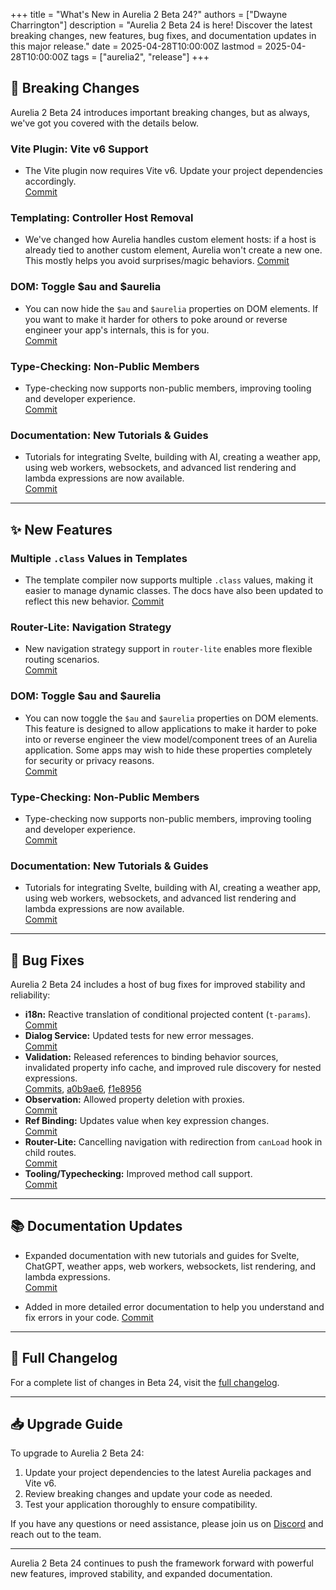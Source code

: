 +++
title = "What's New in Aurelia 2 Beta 24?"
authors = ["Dwayne Charrington"]
description = "Aurelia 2 Beta 24 is here! Discover the latest breaking changes, new features, bug fixes, and documentation updates in this major release."
date = 2025-04-28T10:00:00Z
lastmod = 2025-04-28T10:00:00Z
tags = ["aurelia2", "release"]
+++

## 🚨 Breaking Changes

Aurelia 2 Beta 24 introduces important breaking changes, but as always, we've got you covered with the details below.

### **Vite Plugin: Vite v6 Support**
- The Vite plugin now requires Vite v6. Update your project dependencies accordingly.  
[Commit](https://github.com/aurelia/aurelia/commit/5834d05)

### **Templating: Controller Host Removal**
- We've changed how Aurelia handles custom element hosts: if a host is already tied to another custom element, Aurelia won't create a new one. This mostly helps you avoid surprises/magic behaviors.
[Commit](https://github.com/aurelia/aurelia/commit/402c746)

### **DOM: Toggle $au and $aurelia**
- You can now hide the `$au` and `$aurelia` properties on DOM elements. If you want to make it harder for others to poke around or reverse engineer your app's internals, this is for you.  
[Commit](https://github.com/aurelia/aurelia/commit/7e1057b)

### **Type-Checking: Non-Public Members**
- Type-checking now supports non-public members, improving tooling and developer experience.  
[Commit](https://github.com/aurelia/aurelia/commit/165c213)

### **Documentation: New Tutorials & Guides**
- Tutorials for integrating Svelte, building with AI, creating a weather app, using web workers, websockets, and advanced list rendering and lambda expressions are now available.  
[Commit](https://github.com/aurelia/aurelia/commit/583d98d)

---

## ✨ New Features

### **Multiple `.class` Values in Templates**
- The template compiler now supports multiple `.class` values, making it easier to manage dynamic classes. The docs have also been updated to reflect this new behavior.
[Commit](https://github.com/aurelia/aurelia/commit/3b7513a)

### **Router-Lite: Navigation Strategy**
- New navigation strategy support in `router-lite` enables more flexible routing scenarios.  
[Commit](https://github.com/aurelia/aurelia/commit/6a7757f)

### **DOM: Toggle $au and $aurelia**
- You can now toggle the `$au` and `$aurelia` properties on DOM elements. This feature is designed to allow applications to make it harder to poke into or reverse engineer the view model/component trees of an Aurelia application. Some apps may wish to hide these properties completely for security or privacy reasons.  
[Commit](https://github.com/aurelia/aurelia/commit/7e1057b)

### **Type-Checking: Non-Public Members**
- Type-checking now supports non-public members, improving tooling and developer experience.  
[Commit](https://github.com/aurelia/aurelia/commit/165c213)

### **Documentation: New Tutorials & Guides**
- Tutorials for integrating Svelte, building with AI, creating a weather app, using web workers, websockets, and advanced list rendering and lambda expressions are now available.  
[Commit](https://github.com/aurelia/aurelia/commit/583d98d)

---

## 🐞 Bug Fixes

Aurelia 2 Beta 24 includes a host of bug fixes for improved stability and reliability:

- **i18n:** Reactive translation of conditional projected content (`t-params`).  
[Commit](https://github.com/aurelia/aurelia/commit/7fab7e6)
- **Dialog Service:** Updated tests for new error messages.  
[Commit](https://github.com/aurelia/aurelia/commit/4eb7805)
- **Validation:** Released references to binding behavior sources, invalidated property info cache, and improved rule discovery for nested expressions.  
[Commits](https://github.com/aurelia/aurelia/commit/78d0229), [a0b9ae6](https://github.com/aurelia/aurelia/commit/a0b9ae6), [f1e8956](https://github.com/aurelia/aurelia/commit/f1e8956)
- **Observation:** Allowed property deletion with proxies.  
[Commit](https://github.com/aurelia/aurelia/commit/7e652e9)
- **Ref Binding:** Updates value when key expression changes.  
[Commit](https://github.com/aurelia/aurelia/commit/9636d86)
- **Router-Lite:** Cancelling navigation with redirection from `canLoad` hook in child routes.  
[Commit](https://github.com/aurelia/aurelia/commit/bb0b09d)
- **Tooling/Typechecking:** Improved method call support.  
[Commit](https://github.com/aurelia/aurelia/commit/165c213)

---

## 📚 Documentation Updates

- Expanded documentation with new tutorials and guides for Svelte, ChatGPT, weather apps, web workers, websockets, list rendering, and lambda expressions.  
[Commit](https://github.com/aurelia/aurelia/commit/583d98d)

- Added in more detailed error documentation to help you understand and fix errors in your code.
[Commit](https://github.com/aurelia/aurelia/commit/4eb7805b25fae5c91eecbc80a52cc99d5781b119)

---

## 🔗 Full Changelog

For a complete list of changes in Beta 24, visit the [full changelog](https://github.com/aurelia/aurelia/compare/v2.0.0-beta.23...v2.0.0-beta.24).

---

## 📥 Upgrade Guide

To upgrade to Aurelia 2 Beta 24:
1. Update your project dependencies to the latest Aurelia packages and Vite v6.
2. Review breaking changes and update your code as needed.
3. Test your application thoroughly to ensure compatibility.

If you have any questions or need assistance, please join us on [Discord](https://discord.gg/TPV3cvCZhz) and reach out to the team.

---

Aurelia 2 Beta 24 continues to push the framework forward with powerful new features, improved stability, and expanded documentation.